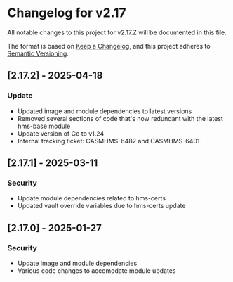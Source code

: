 # Changelog for v2.17

All notable changes to this project for v2.17.Z will be documented in this file.

The format is based on [Keep a Changelog](https://keepachangelog.com/en/1.0.0/),
and this project adheres to [Semantic Versioning](https://semver.org/spec/v2.0.0.html).

## [2.17.2] - 2025-04-18

### Update

- Updated image and module dependencies to latest versions
- Removed several sections of code that's now redundant with the latest
  hms-base module
- Update version of Go to v1.24
- Internal tracking ticket: CASMHMS-6482 and CASMHMS-6401

## [2.17.1] - 2025-03-11

### Security

- Update module dependencies related to hms-certs
- Updated vault override variables due to hms-certs update

## [2.17.0] - 2025-01-27

### Security

- Update image and module dependencies
- Various code changes to accomodate module updates
